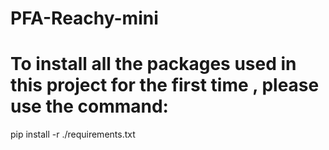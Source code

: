 # PFA-Reachy-mini
# To install all the packages used in this project for the first time , please use the command:
pip install -r ./requirements.txt
